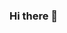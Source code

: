 ### Hi there 👋

<!--
**liuxiaotong-a/liuxiaotong-a** is a ✨ _special_ ✨ repository because its `README.md` (this file) appears on your GitHub profile.

Here are some ideas to get you started:

- 🔭 I’m currently studying on 潍坊科技学院
- 🌱 I’m currently learning 计算机科学与技术
- 👯 I’m looking to collaborate on ...
- 🤔 I’m looking for help with ...
- 💬 Ask me about ...
- 📫 How to reach me:19506560454
- 😄 Pronouns: ...
- ⚡ Fun fact: ...
-
